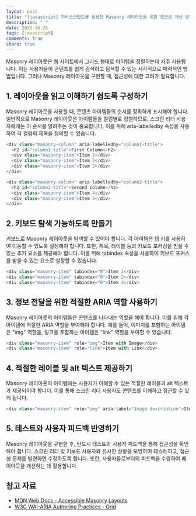 ```yaml
---
layout: post
title: "[javascript] 자바스크립트를 활용한 Masonry 레이아웃을 위한 접근성 개선 방법"
description: " "
date: 2023-10-26
tags: [javascript]
comments: true
share: true
---
```


Masonry 레이아웃은 웹 사이트에서 그리드 형태로 아이템을 정렬하는데 자주 사용됩니다. 이는 사용자들이 콘텐츠를 쉽게 검색하고 탐색할 수 있는 시각적으로 매력적인 방법입니다. 그러나 Masonry 레이아웃을 구현할 때, 접근성에 대한 고려가 필요합니다. 

## 1. 레이아웃을 읽고 이해하기 쉽도록 구성하기

Masonry 레이아웃을 사용할 때, 콘텐츠 아이템들의 순서를 정확하게 표시해야 합니다. 일반적으로 Masonry 레이아웃은 아이템들을 컬럼별로 정렬하므로, 스크린 리더 사용자에게는 이 순서를 알려주는 것이 중요합니다. 이를 위해 aria-labelledby 속성을 사용하여 각 컬럼의 제목을 정의할 수 있습니다.

```javascript
<div class="masonry-column" aria-labelledby="column1-title">
  <h2 id="column1-title">First Column</h2>
  <div class="masonry-item">Item 1</div>
  <div class="masonry-item">Item 2</div>
  <div class="masonry-item">Item 3</div>
</div>

<div class="masonry-column" aria-labelledby="column2-title">
  <h2 id="column2-title">Second Column</h2>
  <div class="masonry-item">Item 4</div>
  <div class="masonry-item">Item 5</div>
</div>
```

## 2. 키보드 탐색 가능하도록 만들기

키보드로 Masonry 레이아웃을 탐색할 수 있어야 합니다. 각 아이템은 탭 키를 사용하여 이동할 수 있도록 설정해야 합니다. 또한, 제목, 레이블 등의 키보드 포커싱을 받을 수 있는 추가 요소를 제공해야 합니다. 이를 위해 tabindex 속성을 사용하여 키보드 포커스를 받을 수 있는 요소로 설정할 수 있습니다.

```javascript
<div class="masonry-item" tabindex="0">Item 1</div>
<div class="masonry-item" tabindex="0">Item 2</div>
<div class="masonry-item" tabindex="0">Item 3</div>
```

## 3. 정보 전달을 위한 적절한 ARIA 역할 사용하기

Masonry 레이아웃의 아이템들은 콘텐츠를 나타내는 역할을 해야 합니다. 이를 위해 각 아이템에 적절한 ARIA 역할을 부여해야 합니다. 예를 들어, 이미지를 포함하는 아이템은 "img" 역할을, 링크를 포함하는 아이템은 "link" 역할을 부여할 수 있습니다.

```javascript
<div class="masonry-item" role="img">Item with Image</div>
<div class="masonry-item" role="link">Item with Link</div>
```

## 4. 적절한 레이블 및 alt 텍스트 제공하기

Masonry 레이아웃의 아이템에는 사용자가 이해할 수 있는 적절한 레이블과 alt 텍스트가 제공되어야 합니다. 이를 통해 스크린 리더 사용자도 콘텐츠를 이해하고 접근할 수 있게 됩니다.

```javascript
<div class="masonry-item" role="img" aria-label="Image description">Item with Image</div>
```

## 5. 테스트와 사용자 피드백 반영하기

Masonry 레이아웃을 구현한 후, 반드시 테스트와 사용자 피드백을 통해 접근성을 확인해야 합니다. 스크린 리더 및 키보드 사용자와 유사한 상황을 모방하여 테스트하고, 접근성 문제를 발견하면 수정하도록 합니다. 또한, 사용자들로부터의 피드백을 수렴하여 레이아웃을 개선하는 데 활용합니다.

## 참고 자료

- [MDN Web Docs - Accessible Masonry Layouts](https://developer.mozilla.org/en-US/docs/Web/Accessibility/Accessible_Masonry_Layouts)
- [W3C WAI-ARIA Authoring Practices - Grid](https://www.w3.org/TR/wai-aria-practices-1.1/examples/grid/multicolumn/multi-column.html)
